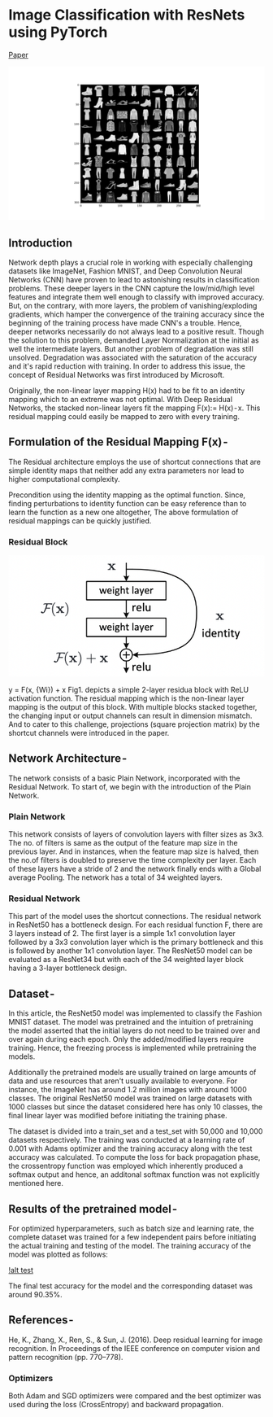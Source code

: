 # Image Classification with ResNets using PyTorch

[Paper](https://arxiv.org/pdf/1512.03385.pdf) 

![alt text](https://github.com/Aditib2409/PyTorch_ResNets_FashionMNIST/blob/main/batch_images.jpg)

## Introduction
Network depth plays a crucial role in working with especially challenging datasets like ImageNet, Fashion MNIST, and Deep Convolution Neural Networks (CNN) have proven to lead to astonishing results in classification problems. These deeper layers in the CNN capture the low/mid/high level features and integrate them well enough to classify with improved accuracy. But, on the contrary, with more layers, the problem of vanishing/exploding gradients, which hamper the convergence of the training accuracy since the beginning of the training process have made CNN's a trouble. Hence, deeper networks necessarily do not always lead to a positive result. Though the solution to this problem, demanded Layer Normalization at the initial as well the intermediate layers. But another problem of degradation was still unsolved. Degradation was associated with the saturation of the accuracy and it's rapid reduction with training. In order to address this issue, the concept of Residual Networks was first introduced by Microsoft. 

Originally, the non-linear layer mapping H(x) had to be fit to an identity mapping which to an extreme was not optimal. With Deep Residual Networks, the stacked non-linear layers fit the mapping F(x):= H(x) - x. This residual mapping could easily be mapped to zero with every training. 

## Formulation of the Residual Mapping F(x) - 
The Residual architecture employs the use of shortcut connections that are simple identity maps that neither add any extra parameters nor lead to higher computational complexity. 

Precondition using the identity mapping as the optimal function. Since, finding perturbations to identity function can be easy reference than to learn the function as a new one altogether, The above formulation of residual mappings can be quickly justified.

### Residual Block

![Fig 1. Residual Block. Source of the image - "Deep Residual Learning for Image Recognition" by Kaiming et.al.,](https://github.com/Aditib2409/PyTorch_ResNets_FashionMNIST/blob/main/Screen%20Shot%202021-12-31%20at%205.16.42%20PM.png)

y = F(x, {Wi}) + x
Fig1. depicts a simple 2-layer residua block with ReLU activation function. The residual mapping which is the non-linear layer mapping is the output of this block. With multiple blocks stacked together, the changing input or output channels can result in dimension mismatch. And to cater to this challenge, projections (square projection matrix) by the shortcut channels were introduced in the paper. 

## Network Architecture - 
The network consists of a basic Plain Network, incorporated with the Residual Network. To start of, we begin with the introduction of the Plain Network.

### Plain Network
This network consists of layers of convolution layers with filter sizes as 3x3. The no. of filters is same as the output of the feature map size in the previous layer. And in instances, when the feature map size is halved, then the no.of filters is doubled to preserve the time complexity per layer. Each of these layers have a stride of 2 and the network finally ends with a Global average Pooling. The network has a total of 34 weighted layers.

### Residual Network
This part of the model uses the shortcut connections. The residual network in ResNet50 has a bottleneck design. For each residual function F, there are 3 layers instead of 2. The first layer is a simple 1x1 convolution layer followed by a 3x3 convolution layer which is the primary bottleneck and this is followed by another 1x1 convolution layer. The ResNet50 model can be evaluated as a ResNet34 but with each of the 34 weighted layer block having a 3-layer bottleneck design.

## Dataset - 
In this article, the ResNet50 model was implemented to classify the Fashion MNIST dataset. The model was pretrained and the intuition of pretraining the model asserted that the initial layers do not need to be trained over and over again during each epoch. Only the added/modified layers require training. Hence, the freezing process is implemented while pretraining the models. 

Additionally the pretrained models are usually trained on large amounts of data and use resources that aren't usually available to everyone. For instance, the ImageNet has around 1.2 million images with around 1000 classes.
The original ResNet50 model was trained on large datasets with 1000 classes but since the dataset considered here has only 10 classes, the final linear layer was modified before initiating the training phase.

The dataset is divided into a train_set and a test_set with 50,000 and 10,000 datasets respectively. The training was conducted at a learning rate of 0.001 with Adams optimizer and the training accuracy along with the test accuracy was calculated. To compute the loss for back propagation phase, the crossentropy function
was employed which inherently produced a softmax output and hence, an additonal softmax function was not explicitly mentioned here.

## Results of the pretrained model -

For optimized hyperparameters, such as batch size and learning rate, the complete dataset was trained for a few independent pairs before initiating the actual training and testing of the model. The training accuracy of the model was plotted as follows:

[!alt test](https://github.com/Aditib2409/PyTorch_ResNets_FashionMNIST/blob/main/Screen%20Shot%202022-01-01%20at%201.56.11%20AM.png)

The final test accuracy for the model and the corresponding dataset was around 90.35%. 

## References - 
He, K., Zhang, X., Ren, S., & Sun, J. (2016). Deep residual learning for image recognition. In Proceedings of the IEEE conference on computer vision and pattern recognition (pp. 770–778).


### Optimizers
Both Adam and SGD optimizers were compared and the best optimizer was used during the loss (CrossEntropy) and backward propagation.

